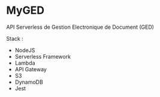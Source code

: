 # MyGED
API Serverless de Gestion Electronique de Document (GED)

Stack :

- NodeJS
- Serverless Framework
- Lambda
- API Gateway
- S3
- DynamoDB
- Jest

